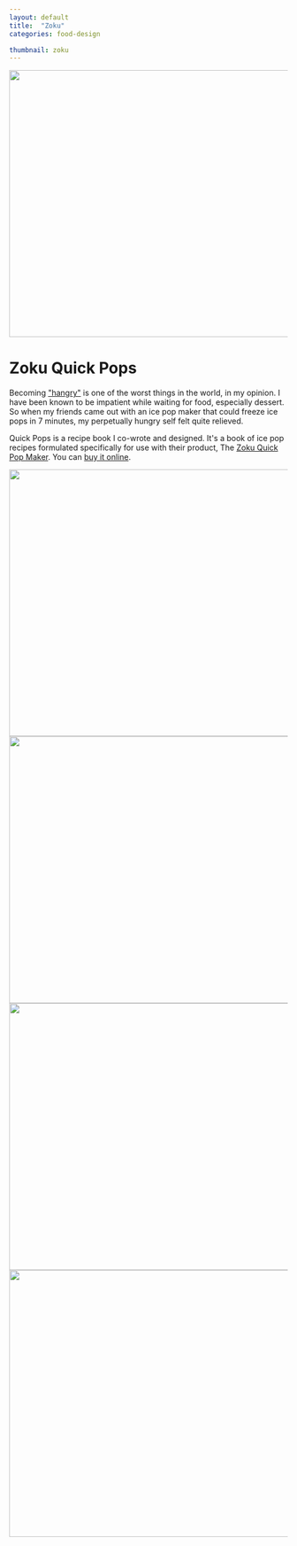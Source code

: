 ```yaml
---
layout: default
title:  "Zoku"
categories: food-design

thumbnail: zoku
---
```


<img src="{{ site.baseurl}}/images/zoku_01.jpg" width="790" height="482">

# Zoku Quick Pops

Becoming ["hangry"](http://www.urbandictionary.com/define.php?term=hangry) is one of the worst things in the world, in my opinion. I have been known to be impatient while waiting for food, especially dessert. So when my friends came out with an ice pop maker that could freeze ice pops in 7 minutes, my perpetually hungry self felt quite relieved.

Quick Pops is a recipe book I co-wrote and designed. It's a book of ice pop recipes formulated specifically for use with their product, The [Zoku Quick Pop Maker](http://www.zokuhome.com/pages/products-quickpop-maker). You can [buy it online](http://www.zokuhome.com/pages/zoku-quick-pops-recipe-book).

<img src="{{ site.baseurl}}/images/zoku_02.jpg" width="790" height="482">

<img src="{{ site.baseurl}}/images/zoku_03.jpg" width="790" height="482">

<img src="{{ site.baseurl}}/images/zoku_04.jpg" width="790" height="482">

<img src="{{ site.baseurl}}/images/zoku_05.jpg" width="790" height="482">
